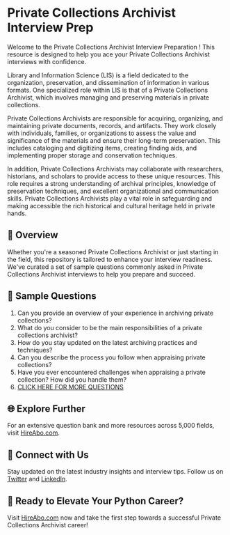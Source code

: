 # Private Collections Archivist Interview Prep

Welcome to the Private Collections Archivist Interview Preparation ! This resource is designed to help you ace your Private Collections Archivist interviews with confidence.

Library and Information Science (LIS) is a field dedicated to the organization, preservation, and dissemination of information in various formats. One specialized role within LIS is that of a Private Collections Archivist, which involves managing and preserving materials in private collections.

Private Collections Archivists are responsible for acquiring, organizing, and maintaining private documents, records, and artifacts. They work closely with individuals, families, or organizations to assess the value and significance of the materials and ensure their long-term preservation. This includes cataloging and digitizing items, creating finding aids, and implementing proper storage and conservation techniques.

In addition, Private Collections Archivists may collaborate with researchers, historians, and scholars to provide access to these unique resources. This role requires a strong understanding of archival principles, knowledge of preservation techniques, and excellent organizational and communication skills. Private Collections Archivists play a vital role in safeguarding and making accessible the rich historical and cultural heritage held in private hands.

## 🚀 Overview

Whether you're a seasoned Private Collections Archivist or just starting in the field, this repository is tailored to enhance your interview readiness. We've curated a set of sample questions commonly asked in Private Collections Archivist interviews to help you prepare and succeed.

## 📝 Sample Questions

1. Can you provide an overview of your experience in archiving private collections?
2. What do you consider to be the main responsibilities of a private collections archivist?
3. How do you stay updated on the latest archiving practices and techniques?
4. Can you describe the process you follow when appraising private collections?
5. Have you ever encountered challenges when appraising a private collection? How did you handle them?
6. [CLICK HERE FOR MORE QUESTIONS](https://hireabo.com/job/18_2_29/Private%20Collections%20Archivist)

## 🌐 Explore Further

For an extensive question bank and more resources across 5,000 fields, visit [HireAbo.com](https://www.hireabo.com).

## 📱 Connect with Us

Stay updated on the latest industry insights and interview tips. Follow us on [Twitter](https://twitter.com/hireabo) and [LinkedIn](https://www.linkedin.com/in/hire-abo-3609972a8/).

## 🚀 Ready to Elevate Your Python Career?

Visit [HireAbo.com](https://www.hireabo.com) now and take the first step towards a successful Private Collections Archivist career!